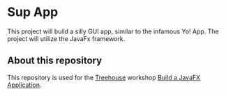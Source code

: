 # Sup App

This project will build a silly GUI app, similar to the infamous Yo! App. The project will utilize the JavaFx framework.

## About this repository

This repository is used for the [Treehouse](https://www.teamtreehouse.com) workshop [Build a JavaFX Application](https://teamtreehouse.com/library/build-a-javafx-application).
